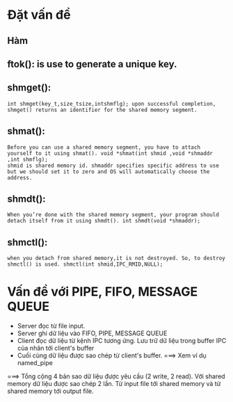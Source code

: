 
# Đặt vấn đề

## Hàm

## ftok(): is use to generate a unique key.

## shmget(): 
    int shmget(key_t,size_tsize,intshmflg); upon successful completion, shmget() returns an identifier for the shared memory segment.

## shmat(): 
    Before you can use a shared memory segment, you have to attach yourself to it using shmat(). void *shmat(int shmid ,void *shmaddr ,int shmflg);
    shmid is shared memory id. shmaddr specifies specific address to use but we should set it to zero and OS will automatically choose the address.

## shmdt(): 
    When you’re done with the shared memory segment, your program should
    detach itself from it using shmdt(). int shmdt(void *shmaddr);

## shmctl(): 
    when you detach from shared memory,it is not destroyed. So, to destroy
    shmctl() is used. shmctl(int shmid,IPC_RMID,NULL);


# Vấn đề với PIPE, FIFO, MESSAGE QUEUE

- Server đọc từ file input.
- Server ghi dữ liệu vào FIFO, PIPE, MESSAGE QUEUE 
- Client đọc dữ liệu từ kệnh IPC tương ứng. Lưu trữ dữ liệu trong buffer IPC của nhân tới client's buffer
- Cuối cùng dữ liệu được sao chép từ client's buffer.
===> Xem ví dụ named_pipe

===> Tổng cộng 4 bản sao dữ liệu được yêu cầu (2 write, 2 read). Với shared memory dữ liệu được sao chép 2 lần. Từ input file tới shared memory và từ shared memory tới output file.